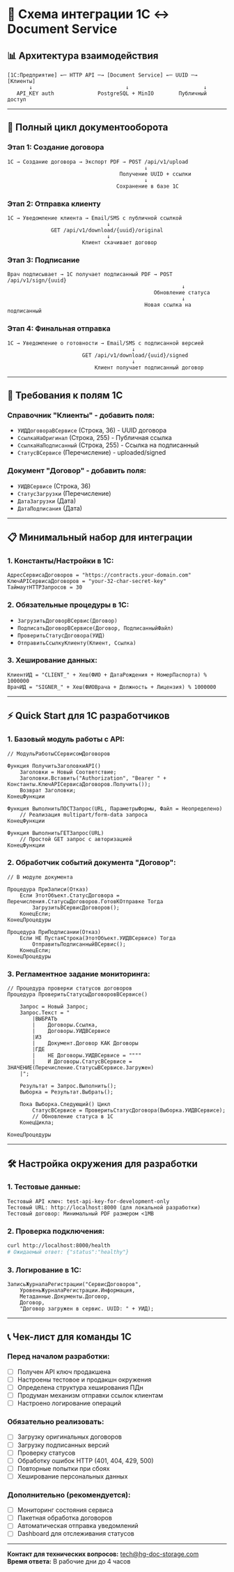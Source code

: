 # 🔄 Схема интеграции 1С ↔ Document Service

## 📊 Архитектура взаимодействия

```
[1С:Предприятие] ←─ HTTP API ─→ [Document Service] ←─ UUID ─→ [Клиенты]
       ↓                              ↓                        ↓
   API_KEY auth              PostgreSQL + MinIO        Публичный доступ
```

---

## 🔄 Полный цикл документооборота

### Этап 1: Создание договора
```
1С → Создание договора → Экспорт PDF → POST /api/v1/upload
                                            ↓
                                    Получение UUID + ссылки
                                            ↓
                                   Сохранение в базе 1С
```

### Этап 2: Отправка клиенту
```
1С → Уведомление клиента → Email/SMS с публичной ссылкой
                                ↓
              GET /api/v1/download/{uuid}/original
                                ↓
                        Клиент скачивает договор
```

### Этап 3: Подписание
```
Врач подписывает → 1С получает подписанный PDF → POST /api/v1/sign/{uuid}
                                                        ↓
                                               Обновление статуса
                                                        ↓
                                            Новая ссылка на подписанный
```

### Этап 4: Финальная отправка
```
1С → Уведомление о готовности → Email/SMS с подписанной версией
                                        ↓
                        GET /api/v1/download/{uuid}/signed
                                        ↓
                            Клиент получает подписанный договор
```

---

## 🔐 Требования к полям 1С

### Справочник "Клиенты" - добавить поля:
- `УИДДоговораВСервисе` (Строка, 36) - UUID договора
- `СсылкаНаОригинал` (Строка, 255) - Публичная ссылка
- `СсылкаНаПодписанный` (Строка, 255) - Ссылка на подписанный
- `СтатусВСервисе` (Перечисление) - uploaded/signed

### Документ "Договор" - добавить поля:
- `УИДВСервисе` (Строка, 36)
- `СтатусЗагрузки` (Перечисление) 
- `ДатаЗагрузки` (Дата)
- `ДатаПодписания` (Дата)

---

## 📋 Минимальный набор для интеграции

### 1. Константы/Настройки в 1С:
```
АдресСервисаДоговоров = "https://contracts.your-domain.com"
КлючAPIСервисаДоговоров = "your-32-char-secret-key"
ТаймаутHTTPЗапросов = 30
```

### 2. Обязательные процедуры в 1С:
- `ЗагрузитьДоговорВСервис(Договор)`
- `ПодписатьДоговорВСервисе(Договор, ПодписанныйФайл)`
- `ПроверитьСтатусДоговора(УИД)`
- `ОтправитьСсылкуКлиенту(Клиент, Ссылка)`

### 3. Хеширование данных:
```
КлиентИД = "CLIENT_" + Хеш(ФИО + ДатаРождения + НомерПаспорта) % 1000000
ВрачИД = "SIGNER_" + Хеш(ФИОВрача + Должность + Лицензия) % 1000000
```

---

## ⚡ Quick Start для 1С разработчиков

### 1. Базовый модуль работы с API:
```bsl
// МодульРаботыССервисомДоговоров

Функция ПолучитьЗаголовкиAPI()
    Заголовки = Новый Соответствие;
    Заголовки.Вставить("Authorization", "Bearer " + Константы.КлючAPIСервисаДоговоров.Получить());
    Возврат Заголовки;
КонецФункции

Функция ВыполнитьПОСТЗапрос(URL, ПараметрыФормы, Файл = Неопределено)
    // Реализация multipart/form-data запроса
КонецФункции

Функция ВыполнитьГЕТЗапрос(URL)
    // Простой GET запрос с авторизацией
КонецФункции
```

### 2. Обработчик событий документа "Договор":
```bsl
// В модуле документа

Процедура ПриЗаписи(Отказ)
    Если ЭтотОбъект.СтатусДоговора = Перечисления.СтатусыДоговоров.ГотовКОтправке Тогда
        ЗагрузитьВСервисДоговоров();
    КонецЕсли;
КонецПроцедуры

Процедура ПриПодписании(Отказ)
    Если НЕ ПустаяСтрока(ЭтотОбъект.УИДВСервисе) Тогда
        ОтправитьПодписанныйВСервис();
    КонецЕсли;
КонецПроцедуры
```

### 3. Регламентное задание мониторинга:
```bsl
// Процедура проверки статусов договоров
Процедура ПроверитьСтатусыДоговоровВСервисе()
    
    Запрос = Новый Запрос;
    Запрос.Текст = "
        |ВЫБРАТЬ
        |    Договоры.Ссылка,
        |    Договоры.УИДВСервисе
        |ИЗ
        |    Документ.Договор КАК Договоры
        |ГДЕ
        |    НЕ Договоры.УИДВСервисе = """"
        |    И Договоры.СтатусВСервисе = ЗНАЧЕНИЕ(Перечисление.СтатусыВСервисе.Загружен)
    |";
    
    Результат = Запрос.Выполнить();
    Выборка = Результат.Выбрать();
    
    Пока Выборка.Следующий() Цикл
        СтатусВСервисе = ПроверитьСтатусДоговора(Выборка.УИДВСервисе);
        // Обновление статуса в 1С
    КонецЦикла;
    
КонецПроцедуры
```

---

## 🛠️ Настройка окружения для разработки

### 1. Тестовые данные:
```
Тестовый API ключ: test-api-key-for-development-only
Тестовый URL: http://localhost:8000 (для локальной разработки)
Тестовый договор: Минимальный PDF размером <1MB
```

### 2. Проверка подключения:
```bash
curl http://localhost:8000/health
# Ожидаемый ответ: {"status":"healthy"}
```

### 3. Логирование в 1С:
```bsl
ЗаписьЖурналаРегистрации("СервисДоговоров", 
    УровеньЖурналаРегистрации.Информация,
    Метаданные.Документы.Договор,
    Договор,
    "Договор загружен в сервис. UUID: " + УИД);
```

---

## 📞 Чек-лист для команды 1С

### Перед началом разработки:
- [ ] Получен API ключ продакшена
- [ ] Настроены тестовое и продакшн окружения  
- [ ] Определена структура хеширования ПДн
- [ ] Продуман механизм отправки ссылок клиентам
- [ ] Настроено логирование операций

### Обязательно реализовать:
- [ ] Загрузку оригинальных договоров
- [ ] Загрузку подписанных версий
- [ ] Проверку статусов
- [ ] Обработку ошибок HTTP (401, 404, 429, 500)
- [ ] Повторные попытки при сбоях
- [ ] Хеширование персональных данных

### Дополнительно (рекомендуется):
- [ ] Мониторинг состояния сервиса
- [ ] Пакетная обработка договоров
- [ ] Автоматическая отправка уведомлений
- [ ] Dashboard для отслеживания статусов

---

**Контакт для технических вопросов:** tech@hg-doc-storage.com  
**Время ответа:** В рабочие дни до 4 часов